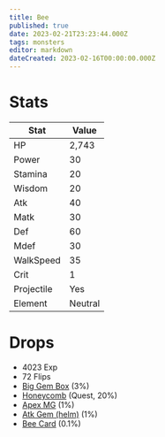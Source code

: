 ```yaml
---
title: Bee
published: true
date: 2023-02-21T23:23:44.000Z
tags: monsters
editor: markdown
dateCreated: 2023-02-16T00:00:00.000Z
---
```


# Stats
|Stat|Value|
|-|-|
|HP|2,743|
|Power|30|
|Stamina|20|
|Wisdom|20|
|Atk|40|
|Matk|30|
|Def|60|
|Mdef|30|
|WalkSpeed|35|
|Crit|1|
|Projectile|Yes|
|Element|Neutral|

# Drops
 * 4023 Exp
 * 72 Flips
 * [Big Gem Box](/items/big-gem-box.md) (3%)
 * [Honeycomb](/items/honeycomb.md) (Quest, 20%)
 * [Apex MG](/items/apex-mg.md) (1%)
 * [Atk Gem (helm)](/items/atk-gem-helm.md) (1%)
 * [Bee Card](/items/bee-card.md) (0.1%)
